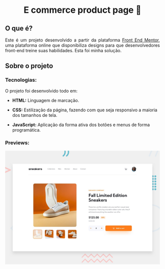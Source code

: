 <h1 align="center">E commerce product page 🥾</h1>

## O que é?

<p align="justify">
    Este é um projeto desenvolvido a partir da plataforma <a href="https://www.frontendmentor.io/home">Front End Mentor</a>, uma plataforma online que disponibiliza designs para que desenvolvedores front-end treine suas habilidades. Esta foi minha solução.
</p> 


## Sobre o projeto

### Tecnologias:

O projeto foi desenvolvido todo em:

* __HTML:__ Linguagem de marcação.

* __CSS:__ Estilização da página, fazendo com que seja responsivo a maioria dos tamanhos de tela.

* __JavaScript:__ Aplicação da forma ativa dos botões e menus de forma programática.


### Previews:
<div align="center">
    <img src="design/desktop-preview.jpg" width="800">
</div>

